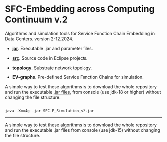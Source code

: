 # SFC-Embedding across Computing Continuum v.2

Algorithms and simulation tools for Service Function Chain Embedding in Data Centers. version 2-12.2024.

* **[jar](jar)**. Executable .jar and parameter files.

* **[src](src)**. Source code in Eclipse projects.

* **[topology](topology)**. Substrate network topology.

* **EV-graphs**. Pre-defined Service Function Chains for simulation.

A simple way to test these algorithms is to download the whole repository and run the executable [.jar files](jar), 
from console (use jdk-18 or higher) without changing the file structure.

```

java -Xmx4g -jar SFC-E_Simulation_v2.jar

```

---

A simple way to test these algorithms is to download the whole repository and run the executable .jar files from console (use jdk-15) 
without changing the file structure.
